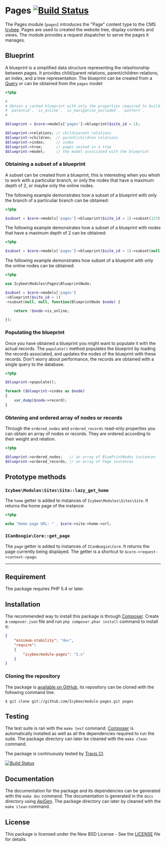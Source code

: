 # Pages [![Build Status](https://travis-ci.org/Icybee/modules-pages.png?branch=2.0)](https://travis-ci.org/Icybee/modules-pages)

The Pages module (`pages`) introduces the "Page" content type to the CMS
[Icybee](http://icybee.org). Pages are used to created the website tree, display contents and
views. The module provides a request dispatcher to serve the pages it manages.





## Blueprint

A blueprint is a simplified data structure representing the relashionship between pages. It
provides child/parent relations, parent/children relations, an index, and a tree representation.
The blueprint can be created from a [Query][] or can be obtained from the `pages` model:

```php
<?php

#
# Obtain a cached blueprint with only the properties required to build the blueprint: `nid`,
# `parentid`, `is_online`, `is_navigation_excluded`, `pattern`.
#

$blueprint = $core->models['pages']->blueprint($site_id = 1);

$blueprint->relations; // child/parent relations
$blueprint->children;  // parent/children relations
$blueprint->index;     // index
$blueprint->tree;      // pages nested in a tree
$blueprint->model;     // the model associated with the blueprint
```





### Obtaining a subset of a blueprint

A subset can be created from a blueprint, this is interesting when you whish to work
with a particuliar branch, or only the nodes that have a maximum depth of 2, or maybe only the
online nodes.

The following example demonstrates how a subset of a blueprint with only the branch of
a particuliar branch can be obtained:

```php
<?php

$subset = $core->models['pages']->blueprint($site_id = 1)->subset(123);
```

The following example demonstrates how a subset of a blueprint with nodes that have
a maximum depth of 2 can be obtained:

```php
<?php

$subset = $core->models['pages']->blueprint($site_id = 1)->subset(null, 2);
```

The following example demonstrates how subset of a blueprint with only the online
nodes can be obtained:

```php
<?php

use Icybee\Modules\Pages\BlueprintNode;

$subset = $core->models['pages']
->blueprint($site_id = 1)
->subset(null, null, function(BlueprintNode $node) {

	return !$node->is_online;

});
```





### Populating the blueprint

Once you have obtained a blueprint you might want to populate it with the actual records. The
`populate()` method populates the blueprint by loading the records associated, and updates the
nodes of the blueprint with these records. Don't worry about performance, the records are obtained
with a single query to the database.

```php
<?php

$blueprint->populate();

foreach ($blueprint->index as $node)
{
	var_dump($node->record);
}
```





### Obtening and ordered array of nodes or records

Through the `ordered_nodes` and `ordered_records` read-only properties you can obtain an array of
nodes or records. They are ordered according to their weight and relation.

```php
<?php

$blueprint->ordered_nodes;   // an array of BluePrintNodes instances
$blueprint->ordered_records; // an array of Page instances
```





## Prototype methods





### `Icybee\Modules\Sites\Site::lazy_get_home`

The `home` getter is added to instances of `Icybee\Modules\Sites\Site`. It returns the home
page of the instance:

```php
<?php

echo "Home page URL: " . $core->site->home->url;
```





### `ICanBoogie\Core::get_page`

The `page` getter is added to instances of `ICanBoogie\Core`. It returns the page currently being
displayed. The getter is a shortcut to `$core->request->context->page`.





----------





## Requirement

The package requires PHP 5.4 or later.





## Installation

The recommended way to install this package is through [Composer](http://getcomposer.org/).
Create a `composer.json` file and run `php composer.phar install` command to install it:

```json
{
	"minimum-stability": "dev",
	"require":
	{
		"icybee/module-pages": "2.x"
	}
}
```





### Cloning the repository

The package is [available on GitHub](https://github.com/Icybee/module-pages), its repository can be
cloned with the following command line:

	$ git clone git://github.com/Icybee/module-pages.git pages





## Testing

The test suite is ran with the `make test` command. [Composer](http://getcomposer.org/) is
automatically installed as well as all the dependencies required to run the suite. The package
directory can later be cleaned with the `make clean` command.

The package is continuously tested by [Travis CI](http://about.travis-ci.org/).

[![Build Status](https://travis-ci.org/Icybee/modules-pages.png?branch=2.0)](https://travis-ci.org/Icybee/modules-pages)





## Documentation

The documentation for the package and its dependencies can be generated with the `make doc`
command. The documentation is generated in the `docs` directory using [ApiGen](http://apigen.org/).
The package directory can later by cleaned with the `make clean` command.





## License

This package is licensed under the New BSD License - See the [LICENSE](LICENSE) file for details.





[Query]: http://icanboogie.org/docs/class-ICanBoogie.ActiveRecord.Query.html